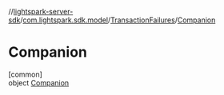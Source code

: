 //[lightspark-server-sdk](../../../../index.md)/[com.lightspark.sdk.model](../../index.md)/[TransactionFailures](../index.md)/[Companion](index.md)

# Companion

[common]\
object [Companion](index.md)
